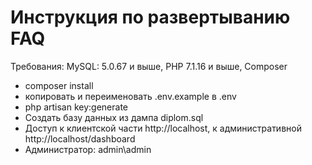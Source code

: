 ﻿<h1>Инструкция по развертыванию FAQ</h1>

Требования: MySQL: 5.0.67 и выше,  PHP 7.1.16 и выше, Composer 
<ul>
<li>composer install</li>
<li>копировать и переименовать .env.example в .env</li>
<li>php artisan key:generate</li>
<li>Создать базу данных из дампа diplom.sql</li>
<li>Доступ к клиентской части http://localhost, к административной http://localhost/dashboard</li>
<li>Администратор: admin\admin</li>
</ul>